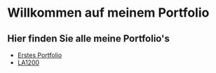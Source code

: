 # Willkommen auf meinem Portfolio
## Hier finden Sie alle meine Portfolio's
   * [Erstes Portfolio](Portfolio)
   * [LA1200](LA1200/LA1200.md)
